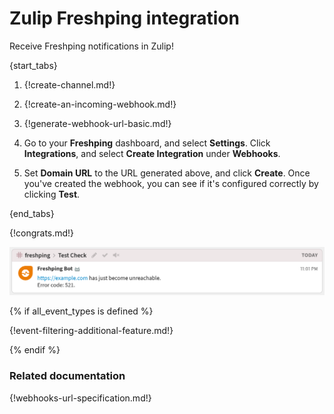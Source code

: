 # Zulip Freshping integration

Receive Freshping notifications in Zulip!

{start_tabs}

1. {!create-channel.md!}

1. {!create-an-incoming-webhook.md!}

1. {!generate-webhook-url-basic.md!}

1. Go to your **Freshping** dashboard, and select **Settings**. Click
   **Integrations**, and select **Create Integration** under **Webhooks**.

1. Set **Domain URL** to the URL generated above, and click **Create**.
   Once you've created the webhook, you can see if it's configured
   correctly by clicking **Test**.

{end_tabs}

{!congrats.md!}

![](/static/images/integrations/freshping/001.png)

{% if all_event_types is defined %}

{!event-filtering-additional-feature.md!}

{% endif %}

### Related documentation

{!webhooks-url-specification.md!}
